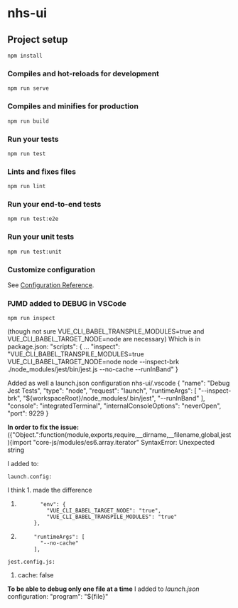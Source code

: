 # nhs-ui

## Project setup
```
npm install
```

### Compiles and hot-reloads for development
```
npm run serve
```

### Compiles and minifies for production
```
npm run build
```

### Run your tests
```
npm run test
```

### Lints and fixes files
```
npm run lint
```

### Run your end-to-end tests
```
npm run test:e2e
```

### Run your unit tests
```
npm run test:unit
```

### Customize configuration
See [Configuration Reference](https://cli.vuejs.org/config/).

### PJMD added to DEBUG in VSCode
```
npm run inspect
``` 
(though not sure VUE_CLI_BABEL_TRANSPILE_MODULES=true  and VUE_CLI_BABEL_TARGET_NODE=node are necessary)
Which is in package.json:
  "scripts": {
...
    "inspect": "VUE_CLI_BABEL_TRANSPILE_MODULES=true VUE_CLI_BABEL_TARGET_NODE=node  node --inspect-brk ./node_modules/jest/bin/jest.js --no-cache --runInBand"
  }

Added as well a launch.json configuration nhs-ui/.vscode
        {
            "name": "Debug Jest Tests",
            "type": "node",
            "request": "launch",
            "runtimeArgs": [
              "--inspect-brk",
              "${workspaceRoot}/node_modules/.bin/jest",
              "--runInBand"
            ],
            "console": "integratedTerminal",
            "internalConsoleOptions": "neverOpen",
            "port": 9229
        }

**In order to fix the issue:**
({"Object.<anonymous>":function(module,exports,require,__dirname,__filename,global,jest){import "core-js/modules/es6.array.iterator" SyntaxError: Unexpected string

I added to:
```
launch.config:
```
I think 1. made the difference
1.            "env": {
                "VUE_CLI_BABEL_TARGET_NODE": "true",
                "VUE_CLI_BABEL_TRANSPILE_MODULES": "true"
            },

2.          "runtimeArgs": [
              "--no-cache"
            ],
```
jest.config.js:
```
1. cache: false

**To be able to debug only one file at a time**
I added to *launch.json* configuration: "program": "${file}"